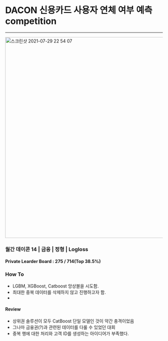 # DACON 신용카드 사용자 연체 여부  예측 competition
***

<img width="643" alt="스크린샷 2021-07-29 22 54 07" src="https://user-images.githubusercontent.com/49870977/127504487-01113b91-d519-4114-ba2c-5070115df15d.png">



### 월간 데이콘 14 | 금융 | 정형 | Logloss

#### Private Learder Board : 275 / 714(Top 38.5%)

### How To
- LGBM, XGBoost, Catboost 앙상블을 시도함.
- 최대한 중복 데이터를 삭제하지 않고 진행하고자 함.
- 
#### Review
- 상위권 솔루션이 모두 CatBoost 단일 모델인 것이 약간 충격이었음
- 그나마 금융권(?)과 관련된 데이터를 다룰 수 있었던 대회
- 중복 행에 대한 처리와 고객 ID를 생성하는 아이디어가 부족했다.
